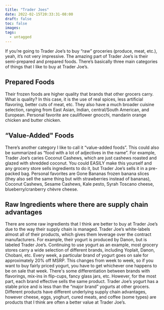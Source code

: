 ```yaml
---
title: "Trader Joes"
date: 2022-02-15T20:33:31-08:00
draft: false
toc: false
images:
tags: 
  - untagged
---
```



If you’re going to Trader Joe’s to buy “raw” groceries (produce, meat, etc.), yeah, it’s not very impressive. The amazing part of Trader Joe’s is their semi-prepared and prepared foods. There’s basically three main categories of things that I like to buy at Trader Joe’s.

## Prepared Foods
Their frozen foods are higher quality that brands that other grocers carry.  What is quality? In this case, it is the use of real spices, less artificial flavoring, better cuts of meat, etc. They also have a much broader cuisine selection, ranging from East Asian, Indian, central/South American, and European. Personal favorite are cauliflower gnocchi, mandarin orange chicken and butter chicken.

## “Value-Added" Foods
There’s another category I like to call it “value-added foods”. This could also be summarized as “food with a lot of adjectives in the name”. For example, Trader Joe’s caries Coconut Cashews, which are just cashews roasted and glazed with shredded coconut. You could EASILY make this yourself and any grocery store sells ingredients to do it, but Trader Joe’s sells it in a pre-packed bag. 
Personal favorites are Gone Bananas frozen banana slices (they also sell the same thing but with strawberries instead of bananas), Coconut Cashews, Sesame Cashews, Kale pesto, Syrah Toscano cheese, blueberry/cranberry chèvre cheese.

## Raw Ingredients where there are supply chain advantages 
There are some raw ingredients that I think are better to buy at Trader Joe’s due to the way their supply chain is managed. Trader Joe’s white-labels almost all of their products, which gives them leverage over the contract manufacturers. For example, their yogurt is produced by Danon, but is labeled Trader Joe’s. Continuing to use yogurt as an example, most grocery stores carry a wide selection of different brands, including Yoplait, Danon, Chobani, etc. Every week, a particular brand of yogurt goes on sale for approximately 20% off MSRP. This changes from week to week, so if you want to buy fairly priced yogurt, you have to get whichever one happens to be on sale that week.  There's some differentiation between brands with flavorings, mix-ins in flip-cups, fancy glass jars, etc. However, for the most part, each brand effective sells the same product. Trader Joe’s yogurt has a stable price and is less than the “major brand” yogurts at other grocers. Different products have different underlying supply chain advantages, however cheese, eggs, yoghurt, cured meats, and coffee (some types) are products that I think are often a better value at Trader Joe’s.
